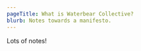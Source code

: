 ```yaml
---
pageTitle: What is Waterbear Collective?
blurb: Notes towards a manifesto.
---
```


<!--<img src="img/tarp.png">-->

Lots of notes!